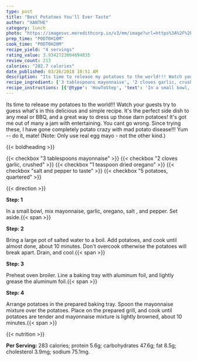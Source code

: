 ```yaml
---
type: post
title: "Best Potatoes You'll Ever Taste"
author: "XANTHE"
category: lunch
photo: "https://imagesvc.meredithcorp.io/v3/mm/image?url=https%3A%2F%2Fimages.media-allrecipes.com%2Fuserphotos%2F2326066.jpg"
prep_time: "P0DT0H10M"
cook_time: "P0DT0H20M"
recipe_yield: "4 servings"
rating_value: 3.9342723004694835
review_count: 213
calories: "282.7 calories"
date_published: 03/26/2018 10:51 AM
description: "Its time to release my potatoes to the world!!! Watch your guests try to guess what's in this delicious and simple recipe. It's the perfect side dish to any meal or BBQ, and a great way to dress up those darn potatoes! It's got me out of many a jam with entertaining. You cant go wrong. Since trying these, I have gone completely potato crazy with mad potato disease!!! Yum -- do it, mate! (Note: Only use real egg mayo - not the other kind.)"
recipe_ingredient: ['3 tablespoons mayonnaise', '2 cloves garlic, crushed', '1 teaspoon dried oregano', 'salt and pepper to taste', '5 potatoes, quartered']
recipe_instructions: [{'@type': 'HowToStep', 'text': 'In a small bowl, mix mayonnaise, garlic, oregano, salt , and pepper. Set aside.\n'}, {'@type': 'HowToStep', 'text': "Bring a large pot of salted water to a boil.  Add potatoes, and cook until almost done, about 10 minutes. Don't overcook otherwise the potatoes will break apart. Drain, and cool.\n"}, {'@type': 'HowToStep', 'text': 'Preheat oven broiler. Line a baking tray with aluminum foil, and lightly grease the aluminum foil.\n'}, {'@type': 'HowToStep', 'text': 'Arrange potatoes in the prepared baking tray. Spoon the mayonnaise mixture over the potatoes. Place on the prepared grill, and cook until potatoes are tender and mayonnaise mixture is lightly browned, about 10 minutes.\n'}]
---
```


Its time to release my potatoes to the world!!! Watch your guests try to guess what's in this delicious and simple recipe. It's the perfect side dish to any meal or BBQ, and a great way to dress up those darn potatoes! It's got me out of many a jam with entertaining. You cant go wrong. Since trying these, I have gone completely potato crazy with mad potato disease!!! Yum -- do it, mate! (Note: Only use real egg mayo - not the other kind.) 

{{< boldheading >}}

{{< checkbox "3 tablespoons mayonnaise" >}}
{{< checkbox "2 cloves garlic, crushed" >}}
{{< checkbox "1 teaspoon dried oregano" >}}
{{< checkbox "salt and pepper to taste" >}}
{{< checkbox "5  potatoes, quartered" >}}


{{< direction >}}

**Step: 1**

In a small bowl, mix mayonnaise, garlic, oregano, salt , and pepper. Set aside.{{< span >}}

**Step: 2**

Bring a large pot of salted water to a boil.  Add potatoes, and cook until almost done, about 10 minutes. Don't overcook otherwise the potatoes will break apart. Drain, and cool.{{< span >}}

**Step: 3**

Preheat oven broiler. Line a baking tray with aluminum foil, and lightly grease the aluminum foil.{{< span >}}

**Step: 4**

Arrange potatoes in the prepared baking tray. Spoon the mayonnaise mixture over the potatoes. Place on the prepared grill, and cook until potatoes are tender and mayonnaise mixture is lightly browned, about 10 minutes.{{< span >}}

{{< nutrition >}}

**Per Serving:** 283 calories; protein 5.6g; carbohydrates 47.6g; fat 8.5g; cholesterol 3.9mg; sodium 75.1mg.
